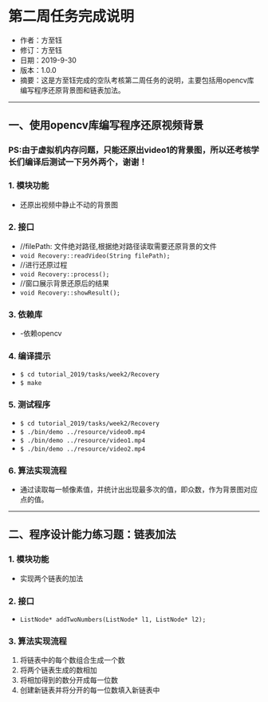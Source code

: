 # 第二周任务完成说明
- 作者：方至钰
- 修订：方至钰
- 日期：2019-9-30
- 版本：1.0.0 
- 摘要：这是方至钰完成的空队考核第二周任务的说明，主要包括用opencv库编写程序还原背景图和链表加法。

***
## 一、使用opencv库编写程序还原视频背景
### PS:由于虚拟机内存问题，只能还原出video1的背景图，所以还考核学长们编译后测试一下另外两个，谢谢！
### 1. 模块功能
+ 还原出视频中静止不动的背景图
### 2. 接口
+ //filePath: 文件绝对路径,根据绝对路径读取需要还原背景的文件
+ `void Recovery::readVideo(String filePath);`
+ //进行还原过程
+ `void Recovery::process();`
+ //窗口展示背景还原后的结果
+ `void Recovery::showResult();`
### 3. 依赖库
+ -依赖opencv
### 4. 编译提示
+ `$ cd tutorial_2019/tasks/week2/Recovery`
+ `$ make`
### 5. 测试程序
+ `$ cd tutorial_2019/tasks/week2/Recovery`
+ `$ ./bin/demo ../resource/video0.mp4`
+ `$ ./bin/demo ../resource/video1.mp4`
+ `$ ./bin/demo ../resource/video2.mp4`
### 6. 算法实现流程
+ 通过读取每一帧像素值，并统计出出现最多次的值，即众数，作为背景图对应点的值。

***
## 二、程序设计能力练习题：链表加法
### 1. 模块功能
+ 实现两个链表的加法
### 2. 接口
+ `ListNode* addTwoNumbers(ListNode* l1, ListNode* l2);`
### 3. 算法实现流程
 1. 将链表中的每个数组合生成一个数
 2. 将两个链表生成的数相加
 3. 将相加得到的数分开成每一位数
 4. 创建新链表并将分开的每一位数填入新链表中
